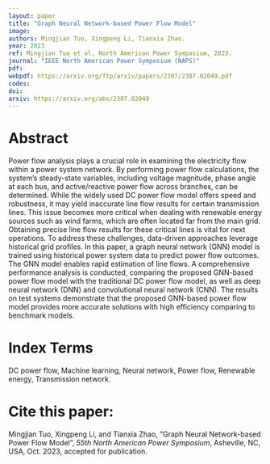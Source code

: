 ```yaml
---
layout: paper
title: "Graph Neural Network-based Power Flow Model"
image: 
authors: Mingjian Tuo, Xingpeng Li, Tianxia Zhao.
year: 2023
ref: Mingjian Tuo et al, North American Power Symposium, 2023.
journal: "IEEE North American Power Symposium (NAPS)"
pdf: 
webpdf: https://arxiv.org/ftp/arxiv/papers/2307/2307.02049.pdf
codes: 
doi: 
arxiv: https://arxiv.org/abs/2307.02049
---
```


# Abstract
Power flow analysis plays a crucial role in examining the electricity flow within a power system network. By performing power flow calculations, the system’s steady-state variables, including voltage magnitude, phase angle at each bus, and active/reactive power flow across branches, can be determined. While the widely used DC power flow model offers speed and robustness, it may yield inaccurate line flow results for certain transmission lines. This issue becomes more critical when dealing with renewable energy sources such as wind farms, which are often located far from the main grid. Obtaining precise line flow results for these critical lines is vital for next operations. To address these challenges, data-driven approaches leverage historical grid profiles. In this paper, a graph neural network (GNN) model is trained using historical power system data to predict power flow outcomes. The GNN model enables rapid estimation of line flows. A comprehensive performance analysis is conducted, comparing the proposed GNN-based power flow model with the traditional DC power flow model, as well as deep neural network (DNN) and convolutional neural network (CNN). The results on test systems demonstrate that the proposed GNN-based power flow model provides more accurate solutions with high efficiency comparing to benchmark models.

# Index Terms
DC power flow, Machine learning, Neural network, Power flow, Renewable energy, Transmission network.

# Cite this paper:
Mingjian Tuo, Xingpeng Li, and Tianxia Zhao, “Graph Neural Network-based Power Flow Model”, *55th North American Power Symposium*, Asheville, NC, USA, Oct. 2023, accepted for publication.

